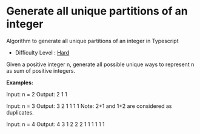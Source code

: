 Generate all unique partitions of an integer
============================================
Algorithm to generate all unique partitions of an integer in Typescript

*   Difficulty Level : [Hard](https://www.geeksforgeeks.org/hard/)

Given a positive integer n, generate all possible unique ways to represent n as sum of positive integers. 

**Examples:** 

  Input: n = 2
  Output: 
  2
  1 1

  Input: n = 3
  Output: 
  3
  2 1
  1 1 1
  Note: 2+1 and 1+2 are considered as duplicates.

  Input: n = 4
  Output: 
  4
  3 1
  2 2
  2 1 1
  1 1 1 1
